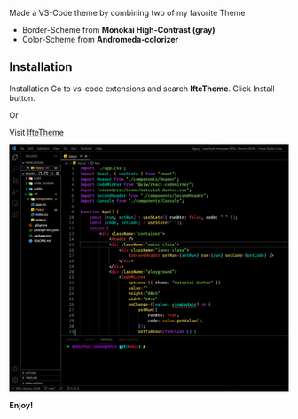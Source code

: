 Made a VS-Code theme by combining two of my favorite Theme

-   Border-Scheme from **Monokai High-Contrast (gray)**
-   Color-Scheme from **Andromeda-colorizer**

## Installation

Installation
Go to vs-code extensions and search **IfteTheme**. Click Install button.

Or

Visit [IfteTheme](https://marketplace.visualstudio.com/items?itemName=IftekharIfat.ifte-dark)

![demo](demo.png)

**Enjoy!**
